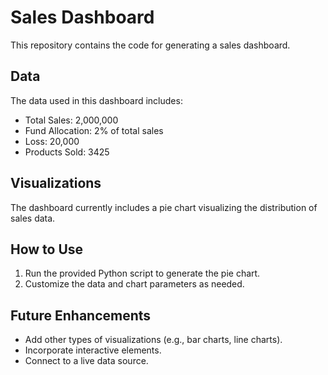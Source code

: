 # Sales Dashboard

This repository contains the code for generating a sales dashboard.

## Data

The data used in this dashboard includes:
- Total Sales: 2,000,000
- Fund Allocation: 2% of total sales
- Loss: 20,000
- Products Sold: 3425

## Visualizations

The dashboard currently includes a pie chart visualizing the distribution of sales data.

## How to Use

1. Run the provided Python script to generate the pie chart.
2. Customize the data and chart parameters as needed.

## Future Enhancements

- Add other types of visualizations (e.g., bar charts, line charts).
- Incorporate interactive elements.
- Connect to a live data source.

